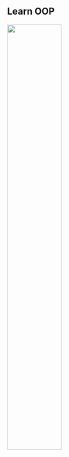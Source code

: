 ## Learn OOP
<img src="https://cdna.artstation.com/p/assets/images/images/024/132/004/original/christine-le-blond-catanimnosig.gif?1581424415" width = "50%"/>